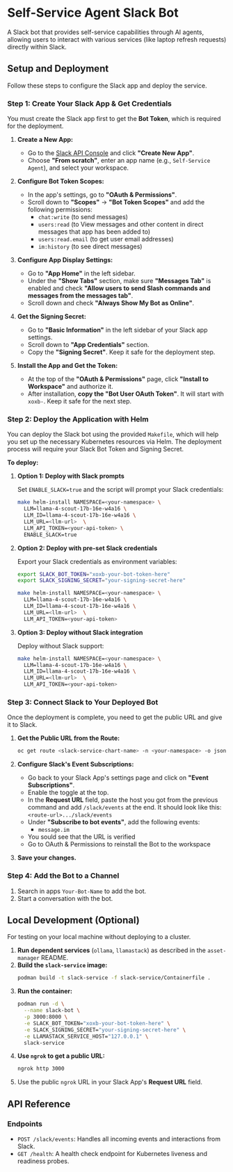 # Self-Service Agent Slack Bot

A Slack bot that provides self-service capabilities through AI agents, allowing users to interact with various services (like laptop refresh requests) directly within Slack.

## Setup and Deployment

Follow these steps to configure the Slack app and deploy the service.

### Step 1: Create Your Slack App & Get Credentials

You must create the Slack app first to get the **Bot Token**, which is required for the deployment.

1.  **Create a New App:**

    - Go to the [Slack API Console](https://api.slack.com/apps) and click **"Create New App"**.
    - Choose **"From scratch"**, enter an app name (e.g., `Self-Service Agent`), and select your workspace.

2.  **Configure Bot Token Scopes:**

    - In the app's settings, go to **"OAuth & Permissions"**.
    - Scroll down to **"Scopes"** -\> **"Bot Token Scopes"** and add the following permissions:
      - `chat:write` (to send messages)
      - `users:read` (to View messages and other content in direct messages that app has been added to)
      - `users:read.email` (to get user email addresses)
      - `im:history` (to see direct messages)

3.  **Configure App Display Settings:**

    - Go to **"App Home"** in the left sidebar.
    - Under the **"Show Tabs"** section, make sure **"Messages Tab"** is enabled and check **"Allow users to send Slash commands and messages from the messages tab"**.
    - Scroll down and check **"Always Show My Bot as Online"**.

4.  **Get the Signing Secret:**

    - Go to **"Basic Information"** in the left sidebar of your Slack app settings.
    - Scroll down to **"App Credentials"** section.
    - Copy the **"Signing Secret"**. Keep it safe for the deployment step.

5.  **Install the App and Get the Token:**

    - At the top of the **"OAuth & Permissions"** page, click **"Install to Workspace"** and authorize it.
    - After installation, **copy the "Bot User OAuth Token"**. It will start with `xoxb-`. Keep it safe for the next step.

### Step 2: Deploy the Application with Helm

You can deploy the Slack bot using the provided `Makefile`, which will help you set up the necessary Kubernetes resources via Helm. The deployment process will require your Slack Bot Token and Signing Secret.

**To deploy:**

1. **Option 1: Deploy with Slack prompts**

    Set `ENABLE_SLACK=true` and the script will prompt your Slack credentials:

    ```bash
    make helm-install NAMESPACE=<your-namespace> \
      LLM=llama-4-scout-17b-16e-w4a16 \
      LLM_ID=llama-4-scout-17b-16e-w4a16 \
      LLM_URL=<llm-url>  \
      LLM_API_TOKEN=<your-api-token> \
      ENABLE_SLACK=true
    ```

2. **Option 2: Deploy with pre-set Slack credentials**

    Export your Slack credentials as environment variables:

    ```bash
    export SLACK_BOT_TOKEN="xoxb-your-bot-token-here"
    export SLACK_SIGNING_SECRET="your-signing-secret-here"
    
    make helm-install NAMESPACE=<your-namespace> \
      LLM=llama-4-scout-17b-16e-w4a16 \
      LLM_ID=llama-4-scout-17b-16e-w4a16 \
      LLM_URL=<llm-url>  \
      LLM_API_TOKEN=<your-api-token>
    ```

3. **Option 3: Deploy without Slack integration**

    Deploy without Slack support:

    ```bash
    make helm-install NAMESPACE=<your-namespace> \
      LLM=llama-4-scout-17b-16e-w4a16 \
      LLM_ID=llama-4-scout-17b-16e-w4a16 \
      LLM_URL=<llm-url>  \
      LLM_API_TOKEN=<your-api-token>
    ```

### Step 3: Connect Slack to Your Deployed Bot

Once the deployment is complete, you need to get the public URL and give it to Slack.

1.  **Get the Public URL from the Route:**

    ```bash
    oc get route <slack-service-chart-name> -n <your-namespace> -o jsonpath='{.spec.host}'
    ```

2.  **Configure Slack's Event Subscriptions:**

    - Go back to your Slack App's settings page and click on **"Event Subscriptions"**.
    - Enable the toggle at the top.
    - In the **Request URL** field, paste the host you got from the previous command and add `/slack/events` at the end. It should look like this:
      `<route-url>.../slack/events`
    - Under **"Subscribe to bot events"**, add the following events:
      - `message.im`
    - You sould see that the URL is verified
    - Go to OAuth & Permissions to reinstall the Bot to the workspace

3.  **Save your changes.**

### Step 4: Add the Bot to a Channel

1.  Search in apps `Your-Bot-Name` to add the bot.
2.  Start a conversation with the bot.

## Local Development (Optional)

For testing on your local machine without deploying to a cluster.

1.  **Run dependent services** (`ollama`, `llamastack`) as described in the `asset-manager` README.
2.  **Build the `slack-service` image:**
    ```bash
    podman build -t slack-service -f slack-service/Containerfile .
    ```
3.  **Run the container:**
    ```bash
    podman run -d \
      --name slack-bot \
      -p 3000:8000 \
      -e SLACK_BOT_TOKEN="xoxb-your-bot-token-here" \
      -e SLACK_SIGNING_SECRET="your-signing-secret-here" \
      -e LLAMASTACK_SERVICE_HOST="127.0.0.1" \
      slack-service
    ```
4.  **Use `ngrok` to get a public URL:**
    ```bash
    ngrok http 3000
    ```
5.  Use the public `ngrok` URL in your Slack App's **Request URL** field.

## API Reference

### Endpoints

- `POST /slack/events`: Handles all incoming events and interactions from Slack.
- `GET /health`: A health check endpoint for Kubernetes liveness and readiness probes.
